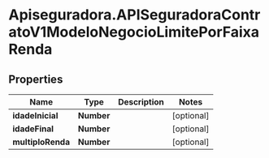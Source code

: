 # Apiseguradora.APISeguradoraContratoV1ModeloNegocioLimitePorFaixaRenda

## Properties
Name | Type | Description | Notes
------------ | ------------- | ------------- | -------------
**idadeInicial** | **Number** |  | [optional] 
**idadeFinal** | **Number** |  | [optional] 
**multiploRenda** | **Number** |  | [optional] 


